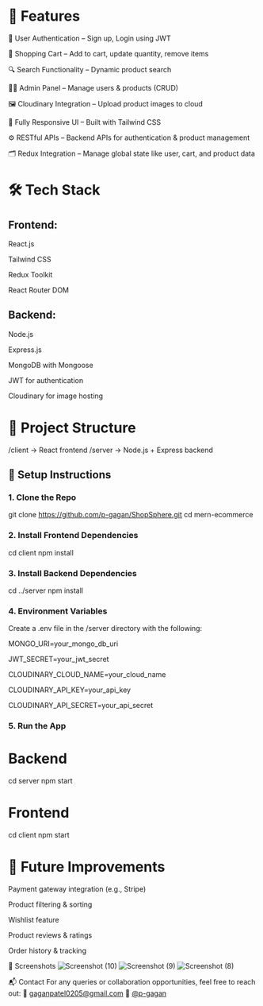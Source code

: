 # 🚀 Features

🔐 User Authentication – Sign up, Login using JWT

🛒 Shopping Cart – Add to cart, update quantity, remove items

🔍 Search Functionality – Dynamic product search

🧑‍💼 Admin Panel – Manage users & products (CRUD)

🖼️ Cloudinary Integration – Upload product images to cloud

📱 Fully Responsive UI – Built with Tailwind CSS

⚙️ RESTful APIs – Backend APIs for authentication & product management

🗂️ Redux Integration – Manage global state like user, cart, and product data

# 🛠️ Tech Stack

## Frontend:

React.js

Tailwind CSS

Redux Toolkit

React Router DOM

## Backend:

Node.js

Express.js

MongoDB with Mongoose

JWT for authentication

Cloudinary for image hosting

# 📂 Project Structure

/client     → React frontend
/server     → Node.js + Express backend

## 🔧 Setup Instructions
### 1. Clone the Repo

git clone https://github.com/p-gagan/ShopSphere.git
cd mern-ecommerce

### 2. Install Frontend Dependencies

cd client
npm install

### 3. Install Backend Dependencies

cd ../server
npm install

### 4. Environment Variables

Create a .env file in the /server directory with the following:

MONGO_URI=your_mongo_db_uri

JWT_SECRET=your_jwt_secret

CLOUDINARY_CLOUD_NAME=your_cloud_name

CLOUDINARY_API_KEY=your_api_key

CLOUDINARY_API_SECRET=your_api_secret

### 5. Run the App

# Backend
cd server
npm start

# Frontend
cd client
npm start

# 🧪 Future Improvements
Payment gateway integration (e.g., Stripe)

Product filtering & sorting

Wishlist feature

Product reviews & ratings

Order history & tracking

📸 Screenshots
![Screenshot (10)](https://github.com/user-attachments/assets/6d92a640-8a36-42ca-8167-13a82d2c1523)
![Screenshot (9)](https://github.com/user-attachments/assets/3179be1e-049d-43a2-9b54-713f83c1a598)
![Screenshot (8)](https://github.com/user-attachments/assets/e8cce16c-a6ba-4ea3-8eeb-8b82aa266554)



📬 Contact
For any queries or collaboration opportunities, feel free to reach out:
📧 gaganpatel0205@gmail.com
🔗 [@p-gagan](https://github.com/p-gagan)

